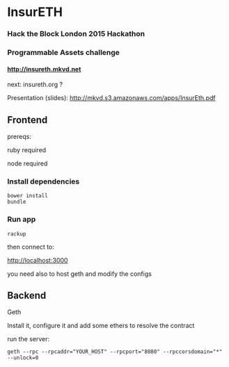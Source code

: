# InsurETH

### Hack the Block London 2015 Hackathon
### Programmable Assets challenge

#### http://insureth.mkvd.net

next: insureth.org ?

Presentation (slides): http://mkvd.s3.amazonaws.com/apps/InsurEth.pdf

## Frontend

prereqs:

ruby required

node required

### Install dependencies

    bower install
    bundle

### Run app

    rackup

then connect to:

<http://localhost:3000>


you need also to host geth and modify the configs



## Backend

Geth

Install it, configure it and add some ethers to resolve the contract


run the server:

    geth --rpc --rpcaddr="YOUR_HOST" --rpcport="8080" --rpccorsdomain="*" --unlock=0
